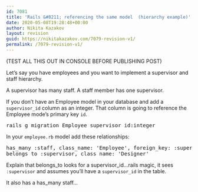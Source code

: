 ```yaml
---
id: 7081
title: 'Rails &#8211; referencing the same model  (hierarchy example)'
date: 2020-05-08T19:28:48+00:00
author: Nikita Kazakov
layout: revision
guid: https://nikitakazakov.com/7079-revision-v1/
permalink: /7079-revision-v1/
---
```

(TEST ALL THIS OUT IN CONSOLE BEFORE PUBLISHING POST)

Let&#8217;s say you have employees and you want to implement a supervisor and staff hierarchy.

A supervisor has many staff. A staff member has one supervisor.

If you don&#8217;t have an Employee model in your database and add a `supervisor_id` column as an integer. That column is going to reference the Employee mode&#8217;s primary key `id`.

<pre class="EnlighterJSRAW" data-enlighter-language="generic" data-enlighter-theme="" data-enlighter-highlight="" data-enlighter-linenumbers="" data-enlighter-lineoffset="" data-enlighter-title="" data-enlighter-group="">rails g migration Employee supervisor_id:integer</pre>

In your `employee.rb` model add these relationships:

<pre class="EnlighterJSRAW" data-enlighter-language="generic" data-enlighter-theme="" data-enlighter-highlight="" data-enlighter-linenumbers="" data-enlighter-lineoffset="" data-enlighter-title="" data-enlighter-group="">has_many :staff, class_name: 'Employee', foreign_key: :supervisor_id
belongs_to :supervisor, class_name: 'Designer'</pre>

Explain that belongs\_to looks for a supervisor\_id&#8230;rails magic, it sees `:supervisor` and assumes you&#8217;ll have a `supervisor_id` in the table.

It also has a has_many staff&#8230;
